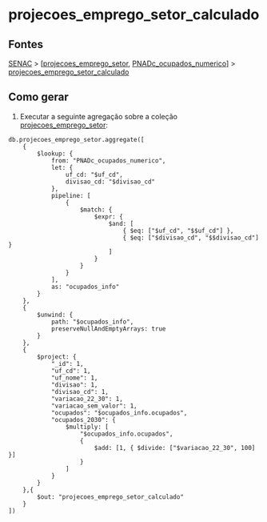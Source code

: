 # projecoes_emprego_setor_calculado

## Fontes 

[SENAC](../../SENAC.md) > [[projecoes_emprego_setor](../raizes/projecoes_emprego_setor.md), [PNADc_ocupados_numerico](./PNADc_ocupados_numerico.md)] > [projecoes_emprego_setor_calculado](./projecoes_emprego_setor_calculado.md)

## Como gerar

1. Executar a seguinte agregação sobre a coleção [projecoes_emprego_setor](../raizes/projecoes_emprego_setor.md):

```
db.projecoes_emprego_setor.aggregate([
    {
        $lookup: {
            from: "PNADc_ocupados_numerico",
            let: {
                uf_cd: "$uf_cd",
                divisao_cd: "$divisao_cd"
            },
            pipeline: [
                {
                    $match: {
                        $expr: {
                            $and: [
                                { $eq: ["$uf_cd", "$$uf_cd"] },
                                { $eq: ["$divisao_cd", "$$divisao_cd"] }
                            ]
                        }
                    }
                }
            ],
            as: "ocupados_info"
        }
    },
    {
        $unwind: {
            path: "$ocupados_info",
            preserveNullAndEmptyArrays: true
        }
    },
    {
        $project: {
            "_id": 1,
            "uf_cd": 1,
            "uf_nome": 1,
            "divisao": 1,
            "divisao_cd": 1,
            "variacao_22_30": 1,
            "variacao_sem_valor": 1,
            "ocupados": "$ocupados_info.ocupados",
            "ocupados_2030": {
                $multiply: [
                    "$ocupados_info.ocupados",
                    {
                        $add: [1, { $divide: ["$variacao_22_30", 100] }]
                    }
                ]
            }
        }
    },{
        $out: "projecoes_emprego_setor_calculado"
    }
])
```